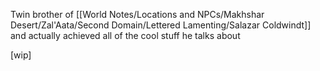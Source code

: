 Twin brother of [[World Notes/Locations and NPCs/Makhshar Desert/Zal'Aata/Second Domain/Lettered Lamenting/Salazar Coldwindt]] and actually achieved all of the cool stuff he talks about

[wip]

